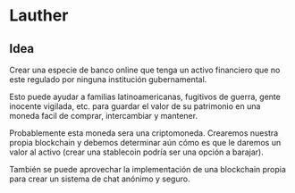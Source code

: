 # Lauther

## Idea

Crear una especie de banco online que tenga un activo financiero que no este regulado por ninguna institución gubernamental.

Esto puede ayudar a familias latinoamericanas, fugitivos de guerra, gente inocente vigilada, etc. para guardar el valor de su patrimonio en una moneda facil de comprar, intercambiar y mantener.

Probablemente esta moneda sera una criptomoneda. Crearemos nuestra propia blockchain y debemos determinar aún cómo es que le daremos un valor al activo (crear una stablecoin podría ser una opción a barajar).

También se puede aprovechar la implementación de una blockchain propia para crear un sistema de chat anónimo y seguro.
